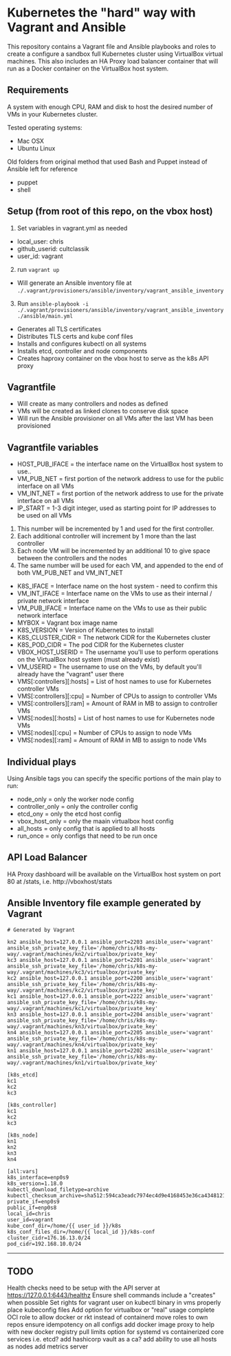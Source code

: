 # Kubernetes the "hard" way with Vagrant and Ansible
This repository contains a Vagrant file and Ansible playbooks and roles to create a configure a sandbox full Kubernetes cluster using VirtualBox virtual machines.
This also includes an HA Proxy load balancer container that will run as a Docker container on the VirtualBox host system.

## Requirements
A system with enough CPU, RAM and disk to host the desired number of VMs in your Kubernetes cluster.

Tested operating systems:
* Mac OSX
* Ubuntu Linux

Old folders from original method that used Bash and Puppet instead of Ansible left for reference
* puppet
* shell

## Setup (from root of this repo, on the vbox host)
1. Set variables in vagrant.yml as needed
* local_user: chris
* github_userid: cultclassik
* user_id: vagrant
2. run `vagrant up` 
* Will generate an Ansible inventory file at `./.vagrant/provisioners/ansible/inventory/vagrant_ansible_inventory`
3. Run `ansible-playbook -i ./.vagrant/provisioners/ansible/inventory/vagrant_ansible_inventory ./ansible/main.yml`
* Generates all TLS certificates
* Distributes TLS certs and kube conf files
* Installs and configures kubectl on all systems
* Installs etcd, controller and node components
* Creates haproxy container on the vbox host to serve as the k8s API proxy

## Vagrantfile
* Will create as many controllers and nodes as defined
* VMs will be created as linked clones to conserve disk space
* Will run the Ansible provisioner on all VMs after the last VM has been provisioned

## Vagrantfile variables
* HOST_PUB_IFACE   = the interface name on the VirtualBox host system to use..
* VM_PUB_NET       = first portion of the network address to use for the public interface on all VMs
* VM_INT_NET       = first portion of the network address to use for the private interface on all VMs
* IP_START         = 1-3 digit integer, used as starting point for IP addresses to be used on all VMs
1. This number will be incremented by 1 and used for the first controller.
2. Each additional controller will increment by 1 more than the last controller
3. Each node VM will be incremented by an additional 10 to give space between the controllers and the nodes
4. The same number will be used for each VM, and appended to the end of both VM_PUB_NET and VM_INT_NET
* K8S_IFACE        = Interface name on the host system - need to confirm this
* VM_INT_IFACE     = Interface name on the VMs to use as their internal / private network interface
* VM_PUB_IFACE     = Interface name on the VMs to use as their public network interface
* MYBOX            = Vagrant box image name
* K8S_VERSION      = Version of Kubernetes to install
* K8S_CLUSTER_CIDR = The network CIDR for the Kubernetes cluster
* K8S_POD_CIDR     = The pod CIDR for the Kubernetes cluster
* VBOX_HOST_USERID = The username you'll use to perform operations on the VirtualBox host system (must already exist)
* VM_USERID        = The username to use on the VMs, by default you'll already have the "vagrant" user there
* VMS[:controllers][:hosts] = List of host names to use for Kubernetes controller VMs
* VMS[:controllers][:cpu]   = Number of CPUs to assign to controller VMs
* VMS[:controllers][:ram]   = Amount of RAM in MB to assign to controller VMs
* VMS[:nodes][:hosts] = List of host names to use for Kubernetes node VMs
* VMS[:nodes][:cpu]   = Number of CPUs to assign to node VMs
* VMS[:nodes][:ram]   = Amount of RAM in MB to assign to node VMs

## Individual plays
Using Ansible tags you can specify the specific portions of the main play to run:
* node_only = only the worker node config
* controller_only = only the controller config
* etcd_ony = only the etcd host config
* vbox_host_only = only the maain virtualbox host config
* all_hosts = only config that is applied to all hosts
* run_once = only configs that need to be run once

## API Load Balancer
HA Proxy dashboard will be available on the VirtualBox host system on port 80 at /stats, i.e. http://vboxhost/stats

## Ansible Inventory file example generated by Vagrant
```
# Generated by Vagrant

kn2 ansible_host=127.0.0.1 ansible_port=2203 ansible_user='vagrant' ansible_ssh_private_key_file='/home/chris/k8s-my-way/.vagrant/machines/kn2/virtualbox/private_key'
kc3 ansible_host=127.0.0.1 ansible_port=2201 ansible_user='vagrant' ansible_ssh_private_key_file='/home/chris/k8s-my-way/.vagrant/machines/kc3/virtualbox/private_key'
kc2 ansible_host=127.0.0.1 ansible_port=2200 ansible_user='vagrant' ansible_ssh_private_key_file='/home/chris/k8s-my-way/.vagrant/machines/kc2/virtualbox/private_key'
kc1 ansible_host=127.0.0.1 ansible_port=2222 ansible_user='vagrant' ansible_ssh_private_key_file='/home/chris/k8s-my-way/.vagrant/machines/kc1/virtualbox/private_key'
kn3 ansible_host=127.0.0.1 ansible_port=2204 ansible_user='vagrant' ansible_ssh_private_key_file='/home/chris/k8s-my-way/.vagrant/machines/kn3/virtualbox/private_key'
kn4 ansible_host=127.0.0.1 ansible_port=2205 ansible_user='vagrant' ansible_ssh_private_key_file='/home/chris/k8s-my-way/.vagrant/machines/kn4/virtualbox/private_key'
kn1 ansible_host=127.0.0.1 ansible_port=2202 ansible_user='vagrant' ansible_ssh_private_key_file='/home/chris/k8s-my-way/.vagrant/machines/kn1/virtualbox/private_key'

[k8s_etcd]
kc1
kc2
kc3

[k8s_controller]
kc1
kc2
kc3

[k8s_node]
kn1
kn2
kn3
kn4

[all:vars]
k8s_interface=enp0s9
k8s_version=1.18.0
kubectl_download_filetype=archive
kubectl_checksum_archive=sha512:594ca3eadc7974ec4d9e4168453e36ca434812167ef8359086cd64d048df525b7bd46424e7cc9c41e65c72bda3117326ba1662d1c9d739567f10f5684fd85bee
private_if=enp0s9
public_if=enp0s8
local_id=chris
user_id=vagrant
kube_conf_dir=/home/{{ user_id }}/k8s
k8s_conf_files_dir=/home/{{ local_id }}/k8s-conf
cluster_cidr=176.16.13.0/24
pod_cidr=192.168.10.0/24
```

------

## TODO
Health checks need to be setup with the API server at https://127.0.0.1:6443/healthz
Ensure shell commands include a "creates" when possible
Set rights for vagrant user on kubectl binary in vms
properly place kubeconfig files
Add option for virtualbox or "real" usage
complete OCI role to allow docker or rkt instead of containerd
move roles to own repos
ensure idempotency on all configs
add docker image proxy to help with new docker registry pull limits
option for systemd vs containerized core services i.e. etcd?
add hashicorp vault as a ca?
add ability to use all hosts as nodes
add metrics server